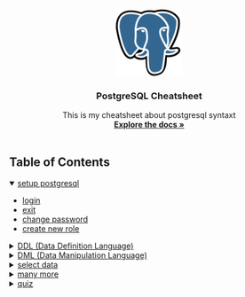 <br />
<p align="center">
  <a href="https://github.com/korospace/sql-cheatsheet">
    <img src="images/psql.png" alt="Logo" width="120" height="120">
  </a>

  <h3 align="center">PostgreSQL Cheatsheet</h3>

  <p align="center">
    This is my cheatsheet about postgresql syntaxt
    <br />
    <a href="#table-of-contents"><strong>Explore the docs »</strong></a>
    <br />
    <br />
  </p>
</p>

## Table of Contents
<details open="open">
  <summary><a href="1-setup/README.md">setup postgresql</a></summary>
  <ul>
    <li><a href="1-setup/README.md/#login">login</a></li>
    <li><a href="1-setup/README.md/#login">exit</a></li>
    <li><a href="1-setup/README.md/#change-password">change password</a></li>
    <li><a href="1-setup/README.md/#create-new-role">create new role</a></li>
  </ul>
</details>
<details close="close">
  <summary><a href="2-ddl/README.md">DDL (Data Definition Language)</a></summary>
  <ul>
    <li><a href="2-ddl/README.md/#schema">schema</a></li>
    <li><a href="2-ddl/README.md/#create-table">create table</a></li>
    <li><a href="2-ddl/README.md/#drop-table">drop table</a></li>
    <li><a href="2-ddl/README.md/#alter-table">alter table</a></li>
    <li><a href="2-ddl/README.md/#constraint">constraint</a></li>
    <li><a href="2-ddl/README.md/#drop-constraint">drop constraint</a></li>
    <li><a href="2-ddl/README.md/#auto-increment">auto increment</a></li>
    <li><a href="2-ddl/README.md/#unique-identifier">unique identifier</a></li>
  </ul>
</details>
<details close="close">
  <summary><a href="3-dml/README.md">DML (Data Manipulation Language)</a></summary>
  <ul>
    <li><a href="3-dml/README.md/#insert-data">insert data</a></li>
    <li><a href="3-dml/README.md/#update-data">update data</a></li>
    <li><a href="3-dml/README.md/#delete-data">delete data</a></li>
  </ul>
</details>
<details close="close">
  <summary><a href="4-select/README.md">select data</a></summary>
  <ul>
    <li><a href="4-select/README.md/#basic-select">basic select</a></li>
    <li><a href="4-select/README.md/#alias">alias</a></li>
    <li><a href="4-select/README.md/#arithmetic-operation">arithmetic operation</a></li>
    <li><a href="4-select/README.md/#concat-column">concat column</a></li>
    <li><a href="4-select/README.md/#redundant-data">redundant data</a></li>
    <li><a href="4-select/README.md/#date-operation">date operation</a></li>
    <li><a href="4-select/README.md/#timestamp-operation">timestamp operation</a></li>
    <li><a href="4-select/README.md/#null-and-empty-handler">NULL and EMPTY handler</a></li>
    <li><a href="4-select/README.md/#logical-operation">logical operation</a></li>
    <li><a href="4-select/README.md/#ordering-data">ordering data</a></li>
    <li><a href="4-select/README.md/#limit-and-offset">limit and offset</a></li>
    <li><a href="4-select/README.md/#single-row-funciton">single row funciton</a></li>
    <li><a href="4-select/README.md/#group-by">group by</a></li>
    <li><a href="4-select/README.md/#having-clause">having clause</a></li>
    <li><a href="4-select/README.md/#join">join</a></li>
    <li><a href="4-select/README.md/#case">case</a></li>
  </ul>
</details>
<details close="close">
  <summary><a href="6-manymore/README.md/">many more</a></summary>
  <ul>
    <li><a href="6-manymore/README.md/#backup-database">backup database</a></li>
    <li><a href="6-manymore/README.md/#restore-database">restore database</a></li>
  </ul>
</details>
<details close="close">
  <summary><a href="7-quiz/README.md/">quiz</a></summary>
  <ul>
    <li><a href="7-quiz/README.md/#quiz-1">quiz 1</a></li>
  </ul>
</details>